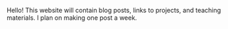 Hello! This website will contain blog posts, links to projects, and teaching materials. I plan on making one post a week.
